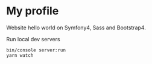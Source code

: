# My profile

Website hello world on Symfony4, Sass and Bootstrap4.

Run local dev servers
```
bin/console server:run
yarn watch
```
